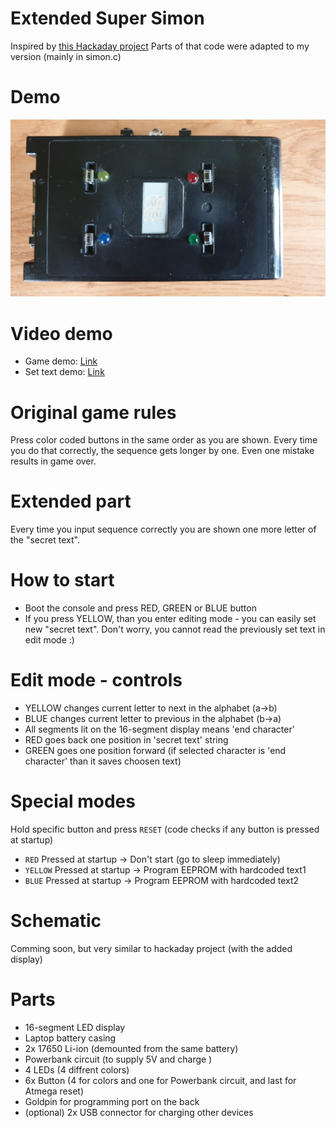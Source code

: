 # Extended Super Simon
Inspired by [this Hackaday project](https://hackaday.com/2016/12/31/tiny-game-of-simon-on-an-attiny13/)
Parts of that code were adapted to my version (mainly in simon.c)
# Demo
![Photo](https://github.com/roman-oberenkowski/ext-super-simon/blob/439cec614d1024ddc54e4d4cfaf007ceecc2a929/readme_resources/image.jpg)
# Video demo
- Game demo: [Link](https://mega.nz/file/ERETgDTL#8WjVBw2f1JaynFDqS6BCI4y_ScoYtYXVx-7Yk8EPEzM)
- Set text demo: [Link](https://mega.nz/file/AAMgxKTI#T9gVQXDIDjVFTvOzm8CTvg5Iv-4GHJlT4ohppsRxDGg)

# Original game rules 
Press color coded buttons in the same order as you are shown. Every time you do that correctly, the sequence gets longer by one. Even one mistake results in game over.

# Extended part
Every time you input sequence correctly you are shown one more letter of the "secret text".

# How to start
- Boot the console and press RED, GREEN or BLUE button
- If you press YELLOW, than you enter editing mode - you can easily set new "secret text". Don't worry, you cannot read the previously set text in edit mode :)

# Edit mode - controls
- YELLOW changes current letter to next in the alphabet (a->b)
- BLUE changes current letter to previous in the alphabet (b->a)
- All segments lit on the 16-segment display means 'end character'
- RED goes back one position in 'secret text' string
- GREEN goes one position forward (if selected character is 'end character' than it saves choosen text)

# Special modes
Hold specific button and press `RESET` (code checks if any button is pressed at startup)
- `RED` Pressed at startup -> Don't start (go to sleep immediately)
- `YELLOW` Pressed at startup -> Program EEPROM with hardcoded text1  
- `BLUE` Pressed at startup -> Program EEPROM with hardcoded text2

# Schematic
Comming soon, but very similar to hackaday project (with the added display)

# Parts
- 16-segment LED display
- Laptop battery casing
- 2x 17650 Li-ion (demounted from the same battery)
- Powerbank circuit (to supply 5V and charge )
- 4 LEDs (4 diffrent colors)
- 6x Button (4 for colors and one for Powerbank circuit, and last for Atmega reset)
- Goldpin for programming port on the back
- (optional) 2x USB connector for charging other devices


